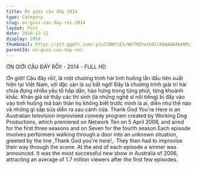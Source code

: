 ```yaml
---
title: Ơn giời cậu đây 2014
type: Category
slug: on-gioi-cau-day-roi-2014
layout: Post
date: 2016-12-12
display: 2014
thumbnail: https://yt3.ggpht.com/-p1sC5BWStEk/WEfREhvzk0I/AAAAAAAAANM/_aneIYyUfDYNb181umblMp_2EiKl9PsyQCL8B/w2120-fcrop64=1,00005a57ffffa5a8-nd-c0xffffffff-rj-k-no/youtube%2BOGCDR.jpg
parentId: on-gioi-cau-day-roi
---
```

ƠN GIỜI CẬU ĐÂY RỒI! - 2014 - FULL HD

Ơn giời! Cậu đây rồi!, là một chương trình hài tình huống lần đầu tiên xuất hiện tại Việt Nam, với đặc sản là sự bất ngờ! Đây là chương trình giải trí hài chưa đựng nhiều yếu tố hấp dẫn, hào hứng trong từng phút, từng khoảnh khắc. Khán giả sẽ thấy các thí sinh (là những nghệ sĩ nổi tiếng) bị đẩy vào vào tình huống mà bản thân họ không biết trước mình là ai, diễn như thế nào và những gì sắp sửa diễn ra sau cánh cửa.
Thank God You're Here is an Australian television improvised comedy program created by Working Dog Productions, which premiered on Network Ten on 5 April 2006, and aired for the first three seasons and on Seven for the fourth season.Each episode involves performers walking through a door into an unknown situation, greeted by the line ,Thank God you're here!,. They then had to improvise their way through the scene. At the end of each episode a winner was announced. It was the most successful new show in Australia of 2006, attracting an average of 1.7 million viewers after the first few episodes.
